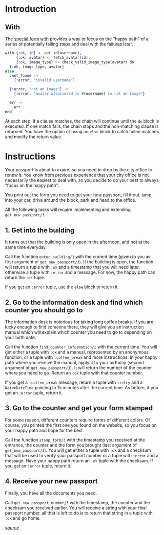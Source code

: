 # Introduction

## With

The [special form with][with] provides a way to focus on the "happy path" of a series of potentially failing steps and deal with the failures later.

```elixir
with {:ok, id} <- get_id(username),
     {:ok, avatar} <- fetch_avatar(id),
     {:ok, image_type} <- check_valid_image_type(avatar) do
  {:ok, image_type, avatar}
else
  :not_found ->
    {:error, "invalid username"}

  {:error, "not an image"} ->
    {:error, "avatar associated to #{username} is not an image"}

  err ->
    err
end
```

At each step, if a clause matches, the chain will continue until the `do` block is executed. If one match fails, the chain stops and the non-matching clause is returned. You have the option of using an `else` block to catch failed matches and modify the return value.

[with]: https://hexdocs.pm/elixir/Kernel.SpecialForms.html#with/1

# Instructions

Your passport is about to expire, so you need to drop by the city office to renew it. You know from previous experience that your city office is not necessarily the easiest to deal with, so you decide to do your best to always "focus on the happy path".

You print out the form you need to get your new passport, fill it out, jump into your car, drive around the block, park and head to the office.

All the following tasks will require implementing and extending `get_new_passport/3`.

## 1. Get into the building

It turns out that the building is only open in the afternoon, and not at the same time everyday.

Call the function `enter_building/1` with the current time (given to you as first argument of `get_new_passport/3`). If the building is open, the function will return a tuple with `:ok` and a timestamp that you will need later, otherwise a tuple with `:error` and a message. For now, the happy path can return the `:ok` tuple.

If you get an `:error` tuple, use the `else` block to return it.

## 2. Go to the information desk and find which counter you should go to

The information desk is notorious for taking long coffee breaks. If you are lucky enough to find someone there, they will give you an instruction manual which will explain which counter you need to go to depending on your birth date.

Call the function `find_counter_information/1` with the current time. You will get either a tuple with `:ok` and a manual, represented by an anonymous function, or a tuple with `:coffee_break` and more instructions. In your happy path where you receive the manual, apply it to your birthday (second argument of `get_new_passport/3`). It will return the number of the counter where you need to go. Return an `:ok` tuple with that counter number.

If you get a `:coffee_break` message, return a tuple with `:retry` and a `NaiveDateTime` pointing to 15 minutes after the current time. As before, if you get an `:error` tuple, return it.

## 3. Go to the counter and get your form stamped

For some reason, different counters require forms of different colors. Of course, you printed the first one you found on the website, so you focus on your happy path and hope for the best.

Call the function `stamp_form/3` with the timestamp you received at the entrance, the counter and the form you brought (last argument of `get_new_passport/3`). You will get either a tuple with `:ok` and a checksum that will be used to verify your passport number or a tuple with `:error` and a message. Have your happy path return an `:ok` tuple with the checksum. If you get an `:error` tuple, return it.

## 4. Receive your new passport

Finally, you have all the documents you need.

Call `get_new_passport_number/3` with the timestamp, the counter and the checksum you received earlier. You will receive a string with your final passport number, all that is left to do is to return that string in a tuple with `:ok` and go home.

[_source_](https://exercism.org/tracks/elixir/exercises/new-passport)
